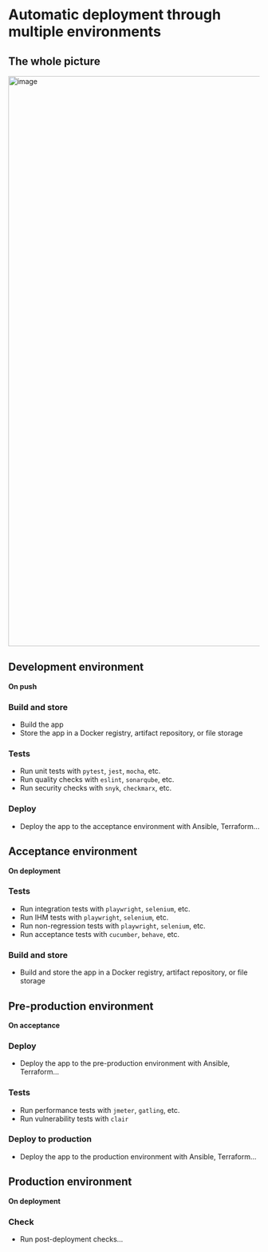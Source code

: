 # Automatic deployment through multiple environments
## The whole picture
<img width="1141" alt="image" src="https://user-images.githubusercontent.com/19282069/219966837-a975604b-2632-4c60-9a7b-7c53e8f415e1.png">

## Development environment
**On push**
### Build and store
- Build the app
- Store the app in a Docker registry, artifact repository, or file storage
### Tests
- Run unit tests with `pytest`, `jest`, `mocha`, etc.
- Run quality checks with `eslint`, `sonarqube`, etc.
- Run security checks with `snyk`, `checkmarx`, etc.
### Deploy
- Deploy the app to the acceptance environment with Ansible, Terraform...
## Acceptance environment
**On deployment**
### Tests
- Run integration tests with `playwright`, `selenium`, etc.
- Run IHM tests with `playwright`, `selenium`, etc.
- Run non-regression tests with `playwright`, `selenium`, etc.
- Run acceptance tests with `cucumber`, `behave`, etc.
### Build and store
- Build and store the app in a Docker registry, artifact repository, or file storage
## Pre-production environment
**On acceptance**
### Deploy
- Deploy the app to the pre-production environment with Ansible, Terraform...
### Tests
- Run performance tests with `jmeter`, `gatling`, etc.
- Run vulnerability tests with `clair`
### Deploy to production
- Deploy the app to the production environment with Ansible, Terraform...
## Production environment
**On deployment**
### Check 
- Run post-deployment checks...
